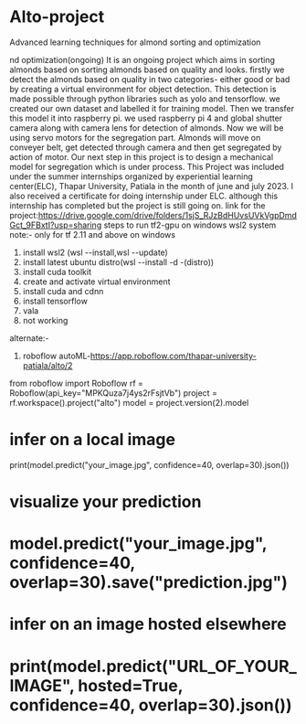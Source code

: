 # Alto-project
Advanced learning techniques for almond sorting and optimization

nd optimization(ongoing)
It is an ongoing project which aims in sorting almonds based on
sorting almonds based on quality and looks. firstly we detect the
almonds based on quality in two categories- either good or bad by
creating a virtual environment for object detection. This detection
is made possible through python libraries such as yolo and
tensorflow. we created our own dataset and labelled it for training model. Then we transfer this model it into raspberry pi. we used raspberry
pi 4 and global shutter camera along with camera lens for detection of almonds. Now we will be using servo motors for the segregation part. Almonds will move on conveyer belt, get detected through
camera and then get segregated by action of motor. Our next step in this project is to design a mechanical model for segregation which is under process. This Project was included under the summer internships organized
by experiential learning center(ELC), Thapar University, Patiala in
the month of june and july 2023. I also received a certificate for doing internship under ELC. although this internship has completed but the project is still going on. 
link for the project:https://drive.google.com/drive/folders/1sjS_RJzBdHUvsUVkVgpDmdGct_9FBxtI?usp=sharing
steps to run tf2-gpu on windows wsl2 system
note:- only for tf 2.11 and above on windows

1. install wsl2 (wsl --install,wsl --update)
2. install latest ubuntu distro(wsl --install -d -(distro))
3. install cuda toolkit
4. create and activate virtual environment
5. install cuda and cdnn
6. install tensorflow 
7. vala
8. not working


alternate:-
1. roboflow autoML-https://app.roboflow.com/thapar-university-patiala/alto/2
   
from roboflow import Roboflow
rf = Roboflow(api_key="MPKQuza7j4ys2rFsjtVb")
project = rf.workspace().project("alto")
model = project.version(2).model

# infer on a local image
print(model.predict("your_image.jpg", confidence=40, overlap=30).json())

# visualize your prediction
# model.predict("your_image.jpg", confidence=40, overlap=30).save("prediction.jpg")

# infer on an image hosted elsewhere
# print(model.predict("URL_OF_YOUR_IMAGE", hosted=True, confidence=40, overlap=30).json())
